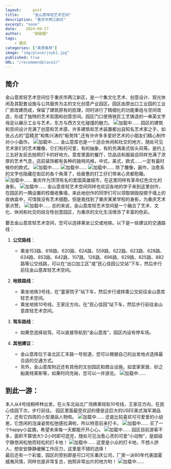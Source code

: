 ```yaml
---
layout:     post
title:      "金山意库轻艺术空间"
description: "重庆市两江新区"
excerpt: "none"
date:    2024-09-17
author:     "甜甜圈"
tags:
    - 重庆
categories: ["美景推荐"]
image: "img/place/jsyk1.jpg"
published: true 
URL: "/recommendplace2/"
---
```


## 简介
金山意库轻艺术空间位于重庆市两江新区，是一个集文化艺术、创意设计、观光休闲及其配套设施与公共服务为主的文化创意产业园区。园区由原出口工业园的工业厂房改建而成，保留了建筑原有的肌理，同时进行了精细化的功能重组与空间改造，形成了独特的艺术氛围和创意空间。园区门口使用铁匠工艺铸造的一串英文字母足以展示工业与艺术，东方与西方文化碰撞的魅力。
![加载中……](/img/place/jsyk2.jpg)
园区的建筑和空间设计充满了创意和艺术感，许多建筑和艺术装置都出自知名艺术家之手，如张占占的“蓝精灵”和焦兴涛的“板凳阵”,还有许许多多爱好艺术的小朋友们精心制作对小小画作。
![加载中……](/img/place/jsyk3.jpg)
金山意库也是一个适合休闲和社交的地方，随处可见艺术家们的艺术雕像，它们有的可爱，有的抽象，有的充满美式街头风等。是约上三五好友前去拍照打卡的好地方。意库里面的餐厅，饮品店和服装店同样充满了浓厚的艺术气息，店前装饰都有各种的独特风格，中式，美式，欧式……一定有最时候你的款式。
![加载中……](/img/place/jsyk4.jpg)
![加载中……](/img/place/jsyk5.jpg)
![加载中……](/img/place/jsyk6.jpg)
除了雕像，画作，治愈系的文字也隐藏在街区的各个角落了，给疲惫的打工仔们带来心灵都慰藉。
![加载中……](/img/place/jsyk9.jpg)
重庆作为顶顶有名的爱国英雄城市，在这里同样有革命红色文化的身影。
![加载中……](/img/place/jsyk7.jpg)
金山意库轻艺术空间同样也欢迎各地的学子来到这里创作，在园区的一隅设置的校徽收集墙，来此地创作的同学们可以领取销毁投掷于墙上的收纳盒中，可惜我没有艺术细胞，但是我找到了重庆某某学校的身影，为重庆艺术家点赞。
![加载中……](/img/place/jsyk8.jpg)
总的来说，金山意库轻艺术空间是一个融合了艺术、文化、休闲和社交的综合性创意园区，为重庆的文化生活增添了丰富的色彩。

要去金山意库轻艺术空间，您可以选择乘坐公交或地铁。以下是一些建议的交通路线：

1. **公交路线**：
   - 乘坐153路、618路、620路、624路、559路、622路、623路、628路、634路、853路、642路、107路、126路、696路、629路、825路、882路等公交线路，可以在“出口加工区”或“民心佳园公交站”下车，然后步行前往金山意库轻艺术空间。

2. **地铁路线**：
   - 乘坐地铁3号线，在“童家院子”站下车，然后步行或转乘公交前往金山意库轻艺术空间。
   - 乘坐地铁10号线，王家庄方向，在“民心佳园”站下车，然后步行前往金山意库轻艺术空间。


3. **驾车路线**：
   - 如果您选择自驾，可以直接导航到“金山意库”，园区内设有停车场。

4. **其他建议**：
   - 金山意库位于渝北区汇丰路一号街道，您可以根据自己的出发地点选择最合适的交通方式。
   - 另外，金山意库附近还有其他的文创园区和商业设施，如宜家家居、砂之船奥特莱斯等，如果时间充裕，您可以一并游览。
![加载中……](/img/place/jsyk10.jpg)
## 到此一游：
本人从4号线桐梓林出发，在火车北站北广场换乘轻轨10号线，王家庄方向，在民心佳园下次，步行前往。
园区里面最受欢迎的便是这巨大的USEE美式海军潮品了，还有它四周的小型潮品人物啦。
![加载中……](/img/place/jsyk4.jpg)
还是比较喜欢可可爱爱的小幼崽，它悠闲的泡澡姿势松弛感拉满啦，所以特意前来打卡。
![加载中……](/img/place/jsyk11.jpg)
买了一个happy小盆摘，希望未来每一天都能开开心心。
![加载中……](/img/place/jsyk12.jpg)
园区目前游客不多，面积不算很大1-2小时即可逛完，随处可见治愈心灵的可爱“小动物”，是超级宁静悠闲松弛而轻松的打卡地！
![加载中……](/img/place/jsyk13.jpg)
这里是小众的打卡地，不想人挤人，想安安静静缓解工作压力，这里是不错的选择！  
最后还有一个彩蛋，园区的旁别即是可口可乐重庆公司，厂房一派80年代美国夏威夷风情，同样也是非常复古，拍照非常出片的地方哟！
![加载中……](/img/place/jsyk14.jpg)
